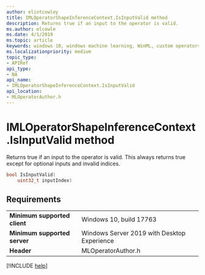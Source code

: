 ```yaml
---
author: eliotcowley
title: IMLOperatorShapeInferenceContext.IsInputValid method
description: Returns true if an input to the operator is valid.
ms.author: elcowle
ms.date: 4/1/2019
ms.topic: article
keywords: windows 10, windows machine learning, WinML, custom operators, IsInputValid
ms.localizationpriority: medium
topic_type:
- APIRef
api_type:
- NA
api_name:
- IMLOperatorShapeInferenceContext.IsInputValid
api_location:
- MLOperatorAuthor.h
---
```


# IMLOperatorShapeInferenceContext.IsInputValid method

Returns true if an input to the operator is valid. This always returns true except for optional inputs and invalid indices.

```cpp
bool IsInputValid(
    uint32_t inputIndex)
```

## Requirements

| | |
|-|-|
| **Minimum supported client** | Windows 10, build 17763 |
| **Minimum supported server** | Windows Server 2019 with Desktop Experience |
| **Header** | MLOperatorAuthor.h |

[!INCLUDE [help](../../includes/get-help.md)]

